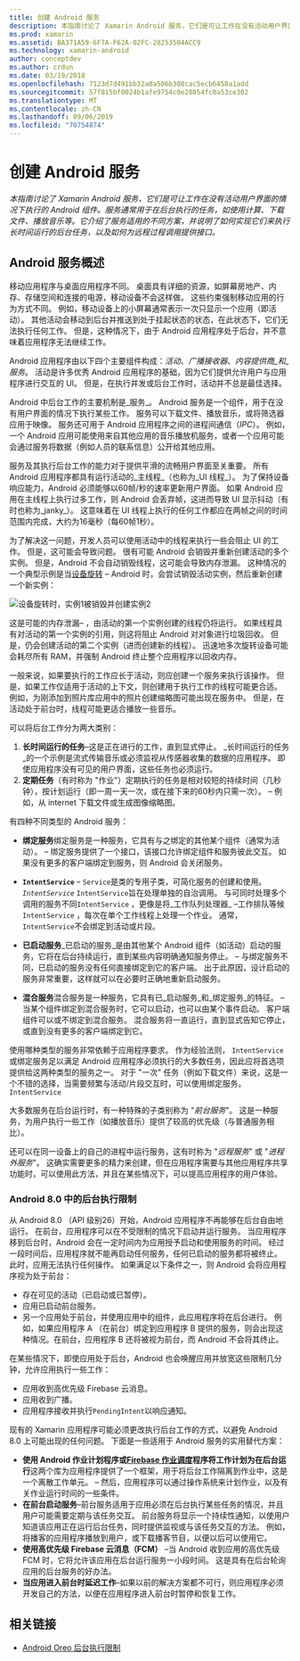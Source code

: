 ```yaml
---
title: 创建 Android 服务
description: 本指南讨论了 Xamarin Android 服务，它们是可让工作在没有活动用户界面的情况下执行的 Android 组件。 服务通常用于在后台执行的任务，如使用计算、下载文件、播放音乐等。 它介绍了服务适用的不同方案，并说明了如何实现它们来执行长时间运行的后台任务，以及如何为远程过程调用提供接口。
ms.prod: xamarin
ms.assetid: BA371A59-6F7A-F62A-02FC-28253504ACC9
ms.technology: xamarin-android
author: conceptdev
ms.author: crdun
ms.date: 03/19/2018
ms.openlocfilehash: 7123d7d491bb32a8a506b308cac5ecb6458a1add
ms.sourcegitcommit: 57f815bf0024b1afe9754c0e28054fc0a53ce302
ms.translationtype: MT
ms.contentlocale: zh-CN
ms.lasthandoff: 09/06/2019
ms.locfileid: "70754874"
---
```

# <a name="creating-android-services"></a>创建 Android 服务

_本指南讨论了 Xamarin Android 服务，它们是可让工作在没有活动用户界面的情况下执行的 Android 组件。服务通常用于在后台执行的任务，如使用计算、下载文件、播放音乐等。它介绍了服务适用的不同方案，并说明了如何实现它们来执行长时间运行的后台任务，以及如何为远程过程调用提供接口。_

## <a name="android-services-overview"></a>Android 服务概述

移动应用程序与桌面应用程序不同。 桌面具有详细的资源，如屏幕房地产、内存、存储空间和连接的电源，移动设备不会这样做。 这些约束强制移动应用的行为方式不同。 例如，移动设备上的小屏幕通常表示一次只显示一个应用（即活动）。 其他活动会移动到后台并推送到处于挂起状态的状态，在此状态下，它们无法执行任何工作。 但是，这种情况下，由于 Android 应用程序处于后台，并不意味着应用程序无法继续工作。 

Android 应用程序由以下四个主要组件构成：_活动_、_广播接收器_、_内容提供商_和_服务_。 活动是许多优秀 Android 应用程序的基础，因为它们提供允许用户与应用程序进行交互的 UI。 但是，在执行并发或后台工作时，活动并不总是最佳选择。

Android 中后台工作的主要机制是_服务_。 Android 服务是一个组件，用于在没有用户界面的情况下执行某些工作。 服务可以下载文件、播放音乐，或将筛选器应用于映像。 服务还可用于 Android 应用程序之间的进程间通信（_IPC_）。 例如，一个 Android 应用可能使用来自其他应用的音乐播放机服务，或者一个应用可能会通过服务将数据（例如人员的联系信息）公开给其他应用。 

服务及其执行后台工作的能力对于提供平滑的流畅用户界面至关重要。 所有 Android 应用程序都具有运行活动的_主线程_（也称为_UI 线程_）。 为了保持设备响应能力，Android 必须能够以60帧/秒的速率更新用户界面。 如果 Android 应用在主线程上执行过多工作，则 Android 会丢弃帧，这进而导致 UI 显示抖动（有时也称为_janky_）。 这意味着在 UI 线程上执行的任何工作都应在两帧之间的时间范围内完成，大约为16毫秒（每60帧1秒）。 

为了解决这一问题，开发人员可以使用活动中的线程来执行一些会阻止 UI 的工作。 但是，这可能会导致问题。 很有可能 Android 会销毁并重新创建活动的多个实例。 但是，Android 不会自动销毁线程，这可能会导致内存泄漏。 这种情况的一个典型示例是当[设备旋转](~/android/app-fundamentals/handling-rotation.md) &ndash; Android 时，会尝试销毁活动实例，然后重新创建一个新实例：

![设备旋转时，实例1被销毁并创建实例2](images/image-01.png)

这是可能的内存泄漏&ndash; ，由活动的第一个实例创建的线程仍将运行。 如果线程具有对活动的第一个实例的引用，则这将阻止 Android 对对象进行垃圾回收。 但是，仍会创建活动的第二个实例（进而创建新的线程）。 迅速地多次旋转设备可能会耗尽所有 RAM，并强制 Android 终止整个应用程序以回收内存。

一般来说，如果要执行的工作应长于活动，则应创建一个服务来执行该操作。 但是，如果工作仅适用于活动的上下文，则创建用于执行工作的线程可能更合适。 例如，为刚添加到照片库应用中的照片创建缩略图可能出现在服务中。 但是，在活动处于前台时，线程可能更适合播放一些音乐。

可以将后台工作分为两大类别：

1. **长时间运行的任务**&ndash;这是正在进行的工作，直到显式停止。 _长时间运行的任务_的一个示例是流式传输音乐或必须监视从传感器收集的数据的应用程序。 即使应用程序没有可见的用户界面，这些任务也必须运行。
2. **定期任务**（有时称为 "作业"）定期执行的任务是相对较短的持续时间（几秒钟），按计划运行（即一周一天一次，或在接下来的60秒内只需一次）。 &ndash; 例如，从 internet 下载文件或生成图像缩略图。

有四种不同类型的 Android 服务：

* **绑定服务**绑定服务是一种服务，它具有与之绑定的其他某个组件（通常为活动）。 &ndash; 绑定服务提供了一个接口，该接口允许绑定组件和服务彼此交互。 如果没有更多的客户端绑定到服务，则 Android 会关闭服务。 

* **`IntentService`** &ndash; `Service`是类的专用子类，可简化服务的创建和使用。 _`IntentService`_ `IntentService`旨在处理单独的自治调用。 与可同时处理多个调用的服务不同`IntentService` ，更像是将_工作队列处理器_ &ndash;工作排队等候`IntentService` ，每次在单个工作线程上处理一个作业。 通常，`IntentService`不会绑定到活动或片段。 

* **已启动服务**_已启动的服务_是由其他某个 Android 组件（如活动）启动的服务，它将在后台持续运行，直到某些内容明确通知服务停止。 &ndash; 与绑定服务不同，已启动的服务没有任何直接绑定到它的客户端。 出于此原因，设计启动的服务非常重要，这样就可以在必要时正确地重新启动服务。

* **混合服务**混合服务是一种服务，它具有已_启动服务_和_绑定服务_的特征。 &ndash; 当某个组件绑定到混合服务时，它可以启动，也可以由某个事件启动。 客户端组件可以或不绑定到混合服务。 混合服务将一直运行，直到显式告知它停止，或直到没有更多的客户端绑定到它。

使用哪种类型的服务非常依赖于应用程序要求。 作为经验法则， `IntentService`或绑定服务足以满足 Android 应用程序必须执行的大多数任务，因此应将首选项提供给这两种类型的服务之一。 对于 "一次" 任务（例如下载文件）来说，这是一个不错的选择，当需要频繁与活动/片段交互时，可以使用绑定服务。`IntentService` 

大多数服务在后台运行时，有一种特殊的子类别称为 "_前台服务_"。 这是一种服务，为用户执行一些工作（如播放音乐）提供了较高的优先级（与普通服务相比）。 

还可以在同一设备上的自己的进程中运行服务，这有时称为 "_远程服务_" 或 "_进程外服务_"。 这确实需要更多的精力来创建，但在应用程序需要与其他应用程序共享功能时，可以使用此方法，并且在某些情况下，可以提高应用程序的用户体验。 

### <a name="background-execution-limits-in-android-80"></a>Android 8.0 中的后台执行限制

从 Android 8.0 （API 级别26）开始，Android 应用程序不再能够在后台自由地运行。 在前台，应用程序可以在不受限制的情况下启动并运行服务。 当应用程序移到后台时，Android 会在一定时间内为应用授予启动和使用服务的时间。 经过一段时间后，应用程序就不能再启动任何服务，任何已启动的服务都将被终止。 此时，应用无法执行任何操作。 如果满足以下条件之一，则 Android 会将应用程序视为处于前台：

* 存在可见的活动（已启动或已暂停）。
* 应用已启动前台服务。
* 另一个应用处于前台，并使用应用中的组件，此应用程序将在后台进行。 例如，如果应用程序 A （在前台）绑定到应用程序 B 提供的服务，则会出现这种情况。在前台，应用程序 B 还将被视为前台，而 Android 不会将其终止。

在某些情况下，即使应用处于后台，Android 也会唤醒应用并放宽这些限制几分钟，允许应用执行一些工作：
* 应用收到高优先级 Firebase 云消息。
* 应用收到广播。 
* 应用程序接收并执行`PendingIntent`以响应通知。

现有的 Xamarin 应用程序可能必须更改执行后台工作的方式，以避免 Android 8.0 上可能出现的任何问题。 下面是一些适用于 Android 服务的实用替代方案：

* **使用 Android 作业计划程序或[Firebase 作业调度](~/android/platform/firebase-job-dispatcher.md)程序将工作计划为在后台运行**这两个库为应用程序提供了一个框架，用于将后台工作隔离到作业中，这是一个离散工作单元。 &ndash; 然后，应用程序可以通过操作系统来计划作业，以及有关作业运行时间的一些条件。
* **在前台启动服务**&ndash;前台服务适用于应用必须在后台执行某些任务的情况，并且用户可能需要定期与该任务交互。 前台服务将显示一个持续性通知，以使用户知道该应用正在运行后台任务，同时提供监视或与该任务交互的方法。 例如，将播客的应用程序播放到用户，或下载播客节目，以便以后可以使用它。 
* **使用高优先级 Firebase 云消息（FCM）** &ndash;当 Android 收到应用的高优先级 FCM 时，它将允许该应用在后台运行服务一小段时间。 这是具有在后台轮询应用的后台服务的好办法。 
* **当应用进入前台时延迟工作**&ndash;如果以前的解决方案都不可行，则应用程序必须开发自己的方法，以便在应用程序进入前台时暂停和恢复工作。

## <a name="related-links"></a>相关链接

* [Android Oreo 后台执行限制](https://www.youtube.com/watch?v=Pumf_4yjTMc)
